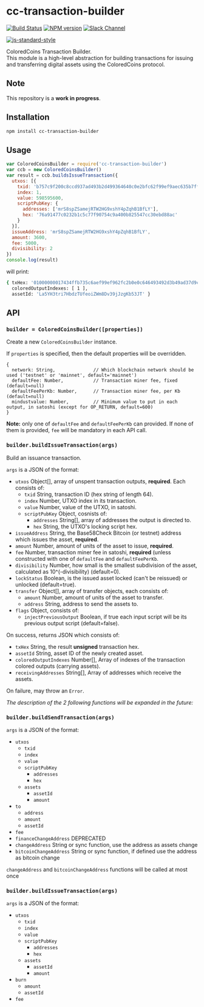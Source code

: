 # cc-transaction-builder
[![Build Status][travis-image]][travis-url] [![NPM version][npm-image]][npm-url] [![Slack Channel][slack-image]][slack-url]

[![js-standard-style](https://cdn.rawgit.com/feross/standard/master/badge.svg)](https://github.com/feross/standard)

ColoredCoins Transaction Builder.<br>
This module is a high-level abstraction for building transactions for issuing and transferring digital assets using the ColoredCoins protocol.

## Note
This repository is a **work in progress**.

## Installation

```sh
npm install cc-transaction-builder
```

## Usage

```js
var ColoredCoinsBuilder = require('cc-transaction-builder')
var ccb = new ColoredCoinsBuilder()
var result = ccb.buildsIssueTransaction({
  utxos: [{
    txid: 'b757c9f200c8ccd937ad493b2d499364640c0e2bfc62f99ef9aec635b7ff3474',
    index: 1,
    value: 598595600,
    scriptPubKey: {
      addresses: ['mrS8spZSamejRTW2HG9xshY4pZqhB1BfLY'],
      hex: '76a91477c0232b1c5c77f90754c9a400b825547cc30ebd88ac'
    }
  }],
  issueAddress: 'mrS8spZSamejRTW2HG9xshY4pZqhB1BfLY',
  amount: 3600,
  fee: 5000,
  divisibility: 2
})
console.log(result)
```

will print:

```sh
{ txHex: '01000000017434ffb735c6aef99ef962fc2b0e0c646493492d3b49ad37d9ccc800f2c957b70100000000ffffffff020000000000000000096a074343020522425088c4ad23000000001976a91477c0232b1c5c77f90754c9a400b825547cc30ebd88ac00000000',
  coloredOutputIndexes: [ 1 ],
  assetId: 'La5YH3tri7HbdzTUfeoiZWm8Dv39jJzgKb53JT' }
```

## API

### `builder = ColoredCoinsBuilder([properties])`

Create a new `ColoredCoinsBuilder` instance.

If `properties` is specified, then the default properties will be overridden.

```
{
  network: String,              // Which blockchain network should be used ('testnet' or 'mainnet', default='mainnet')
  defaultFee: Number,           // Transaction miner fee, fixed (default=null)
  defaultFeePerKb: Number,      // Transaction miner fee, per Kb (default=null)
  mindustvalue: Number,         // Minimum value to put in each output, in satoshi (except for OP_RETURN, default=600)
}
```

**Note:** only one of `defaultFee` and `defaultFeePerKb` can provided.
If none of them is provided, `fee` will be mandatory in each API call.

### `builder.buildIssueTransaction(args)`

Build an issuance transaction.

`args` is a JSON of the format:

- `utxos`              Object[], array of unspent transaction outputs, **required**. Each consists of:
  - `txid`             String, transaction ID (hex string of length 64).
  - `index`            Number, UTXO index in its transaction.
  - `value`            Number, value of the UTXO, in satoshi.
  - `scriptPubKey`     Object, cosnists of:
    - `addresses`      String[], array of addresses the output is directed to.
    - `hex`            String, the UTXO's locking script hex.
- `issueAddress`       String, the Base58Check Bitcoin (or testnet) address which issues the asset, **required**.
- `amount`             Number, amount of units of the asset to issue, **required**.
- `fee`                Number, transaction miner fee in satoshi, **required** (unless constructed with one of `defaultFee` and `defaultFeePerKb`.
- `divisibility`       Number, how small is the smallest subdivision of the asset, calculated as 10^(-divisibility) (default=0).
- `lockStatus`         Boolean, is the issued asset locked (can't be reissued) or unlocked (default=true).
- `transfer`           Object[], array of transfer objects, each consists of:
  - `amount`           Number, amount of units of the asset to transfer.
  - `address`          String, address to send the assets to.
- `flags`              Object, consists of:
  - `injectPreviousOutput` Boolean, if true each input script will be its previous output script (default=false).

On success, returns JSON which consists of:

- `txHex`                String, the result **unsigned** transaction hex.
- `assetId`              String, asset ID of the newly created asset.
- `coloredOutputIndexes` Number[], Array of indexes of the transaction colored outputs (carrying assets).
- `receivingAddresses`   String[], Array of addresses which receive the assets.

On failure, may throw an `Error`.

*The description of the 2 following functions will be expanded in the future:*

### `builder.buildSendTransaction(args)`

`args` is a JSON of the format:

- `utxos`
  - `txid`
  - `index`
  - `value`
  - `scriptPubKey`
    - `addresses`
    - `hex`
  - `assets`
    - `assetId`
    - `amount`
- `to`
  - `address`
  - `amount`
  - `assetId`
- `fee`
- `financeChangeAddress` DEPRECATED
- `changeAddress`  String or sync function, use the address as assets change
- `bitcoinChangeAddress` String or sync function, if defined use the address as bitcoin change

`changeAddress` and `bitcoinChangeAddress` functions will be called at most once

### `builder.buildIssueTransaction(args)`

`args` is a JSON of the format:

- `utxos`
  - `txid`
  - `index`
  - `value`
  - `scriptPubKey`
    - `addresses`
    - `hex`
  - `assets`
    - `assetId`
    - `amount`
- `burn`
  - `amount`
  - `assetId`
- `fee`

[npm-image]: https://badge.fury.io/js/cc-transaction-builder.svg
[npm-url]: https://npmjs.org/package/cc-transaction-builder
[travis-image]: https://travis-ci.org/Colored-Coins/cc-transaction-builder.svg?branch=master
[travis-url]: https://travis-ci.org/Colored-Coins/cc-transaction-builder
[slack-image]: http://slack.coloredcoins.org/badge.svg
[slack-url]: http://slack.coloredcoins.org
